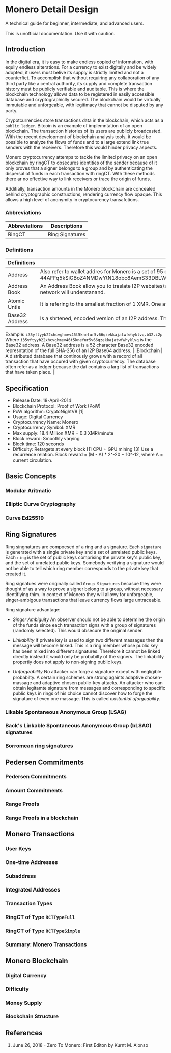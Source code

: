 # Monero Detail Design
A technical guide for beginner, intermediate, and advanced users.

This is unofficial documentation. Use it with caution.

## Introduction
In the digital era, it is easy to make endless copied of information, with eqully endless alterations. For a currency to exist digitally and be widely adopted, it users must belive its supply is strictly limited and not a counterfiet. To accomplish that without requiring any collaboration of any third party like a central authority, its supply and complete transaction history must be publicly verifiable and auditable. This is where the blockchain technology allows data to be registered in easily accessible database and cryptographiclly secured. The blockchain would be virtually immutable and unforgeable, with legitimacy that cannot be disputed by any party. 

Crypotcurrencies store transactions data in the blockchain, which acts as a `public ledger`. Bitcoin is an example of implemntation of an open blockchain. The transaction histories of its users are publicly broadcasted. With the recent development of blockchain analysis tools, it would be possible to analyze the flows of funds and to a large extend link true senders with the receivers. Therefore this would hinder privacy aspects. 

Monero cryptocurrency attemps to tackle the limited privacy on an open blockchain by ringCT to obsecures identities of the sender because of it only proves that a signer belongs to a group and by authenticating the dispersal of funds in each transaction with ringCT. With these methods there ar no effective way to link receivers or trace the origin of funds. 

Additially, transaction amounts in the Monero blockchain are concealed behind cryptographic constructions, rendering currency flow opaque. This allows a high level of anonymity in cryptocurency transafctions. 

### Abbreviations
| Abbreviations | Descriptions                                           |
| ------------- | ------------------------------------------------------ |
|RingCT         | Ring Signatures

### Definitions
| Definitions   | Descriptions                                           |
| ------------- | ------------------------------------------------------ |
|Address        | Also refer to wallet addres for Monero is a set of 95 characters starting with a '4'. For instance 44AFFq5kSiGBoZ4NMDwYtN18obc8AemS33DBLWs3H7otXft3XjrpDtQGv7SqSsaBYBb98uNbr2VBBEt7f2wfn3RVGQBEP3A.|
|Address Book   | An Address Book allow you to traslate I2P websites/services that use the `.i2p`top-level domain into an address that I2P network will understanand. |
|Atomic Untis   | It is refering to the smallest fraction of 1 XMR. One atomic unit is currently 1e-12 (0.000000000001 XMR, or one piconero). |
|Base32 Address | Is a shrtened, encoded version of an I2P address. The Base32 address is the first part in `.b32.i2` hostname. 
Example: `i35yftyyb22xhcvghmev46t5knefur5v66qzekkajatwfwhyklvq.b32.i2p`
Where `i35yftyyb22xhcvghmev46t5knefur5v66qzekkajatwfwhyklvq` is the Base32 address. A Base32 address is a 52 character Base32 encoded represntation of the full SHA-256 of an I2P Base64 address. | 
|Blockchain     | A distributed database that continously grows with a record of all transaction that have occured with given cryptocurrency. The database often refer as a ledger because the dat contains a larg list of transactions that have taken place. |


## Specification
* Release Date: 18-April-2014
* Blockchain Protocol: Proof of Work (PoW)
* PoW algorithm: CryptoNightV8 [1]
* Usage: Digital Currency
* Cryptocurrency Name: Monero
* Cryptocurrency Symbol: XMR
* Max supply: 18.4 Million XMR + 0.3 XMR/minute 
* Block reward: Smoothly varying
* Block time: 120 seconds
* Difficulty: Retargets at every block 
[1] CPU + GPU mining
[3] Use a recurrence relation. Block reward = (M - A) * 2^-20 * 10^-12, where A = current circulation. 

## Basic Concepts
### Modular Aritmatic
### Elliptic Curve Cryptography
### Curve Ed25519
## Ring Signatures
Ring singnatures are compoesed of a ring and a signature. Each `signature` is generated with a single private key and a set of unrelated public keys. Each `ring` is the set of public keys comprising the private key's public key, and the set of unrelated public keys. Somebody verifying a signature would not be able to tell which ring member corresponds to the private key that created it. 

Ring signatues were originally called `Group Signatures` becasue they were thought of as a way to prove a signer belong to a group, without necessary identifiying thim. In context of Monero they will allowy for unforgeable, singer-ambigous transactions that leave currency flows large untraceable.

Ring signature advantage:
* *Singer Ambiguity* An observer should not be able to determine the origin of the funds since each transaction signs with a group of signatures (randomly selected). This would obsecure the original sender.

* *Linkability* If private key is used to sign two different massages then the message will become linked. This is a ring member whose public key has been mixed into different signatures. Therefore it cannot be linked directly instead it would only be probabilty of the signers. The linkability propertiy does not apply to non-signing public keys.

* *Unforgeability* No attacker can forge a signature except with negligible probabilty. A certain ring schemes are strong againts adaptive chosen-massage and adaptive chosen public-key attacks. An attacker who can obtain legitamte signature from messages and corresponding to specific public keys in rings of his choice cannot discover how to forge the signature of even one massage. This is called *existential uforgeability*. 

### Likable Spontaneous Anonymous Group (LSAG)
### Back's Linkable Spontaneous Anonymous Group (bLSAG) signatures
### Borromean ring signatures
## Pedersen Commitments
### Pedersen Commitments
### Amount Commitments
### Range Proofs
### Range Proofs in a blockchain
## Monero Transactions
### User Keys
### One-time Addresses
### Subaddress
### Integrated Addresses
### Transaction Types
### RingCT of Type ```RCTTypeFull```
### RingCT of Type ```RCTTypeSimple```
### Summary: Monero Transactions
## Monero Blockchain
### Digital Currency
### Difficulty
### Money Supply
### Blockchain Structure

## References
1. June 26, 2018 - Zero To Monero: First Editon by Kurnt M. Alonso
